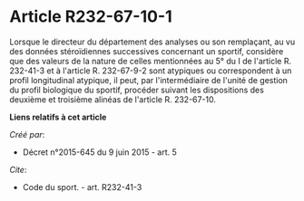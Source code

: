 # Article R232-67-10-1

Lorsque le directeur du département des analyses ou son remplaçant, au vu des données stéroïdiennes successives concernant un
sportif, considère que des valeurs de la nature de celles mentionnées au 5° du I de l'article R. 232-41-3 et à l'article R.
232-67-9-2 sont atypiques ou correspondent à un profil longitudinal atypique, il peut, par l'intermédiaire de l'unité de
gestion du profil biologique du sportif, procéder suivant les dispositions des deuxième et troisième alinéas de l'article R.
232-67-10.

**Liens relatifs à cet article**

_Créé par_:

  - Décret n°2015-645 du 9 juin 2015 - art. 5

_Cite_:

  - Code du sport. - art. R232-41-3
